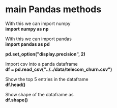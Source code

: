 
# main Pandas methods

<p>With this we can import numpy<br><strong>import numpy as np</strong></p>
<p>With this we can import pandas<br><strong>import pandas as pd</strong></p>
<p><strong>pd.set_option("display.precision", 2)</strong></p>
<p>Import csv into a panda dataframe<br><strong>df = pd.read_csv("../../data/telecom_churn.csv")</strong></p>
<p>Show the top 5 entries in the dataframe<br><strong>df.head()</strong></p>
<p>Show shape of the dataframe as<br><strong>df.shape()</strong></p>
